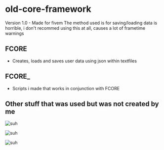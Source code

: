 # old-core-framework
Version 1.0 - Made for fivem
The method used is for saving/loading data is horrible, i don't recommed using this at all, causes a lot of frametime warnings
## FCORE

- Creates, loads and saves user data using json within textfiles

## FCORE_

- Scripts i made that works in conjunction with FCORE

## Other stuff that was used but was not created by me

![suh](https://i.gyazo.com/b278ee91b4734b12495e3e97bc3d2b34.png)

![suh](https://i.gyazo.com/6c560a8f01a1ca2dd4531fa6b34231ae.png)

![suh](https://i.gyazo.com/5aeefc89440271af81ed4b26a32a87c0.png)
